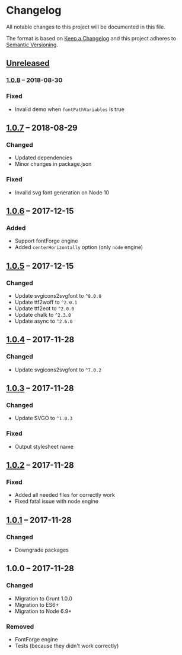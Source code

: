 # Changelog
All notable changes to this project will be documented in this file.

The format is based on [Keep a Changelog](https://keepachangelog.com/en/1.0.0/)
and this project adheres to [Semantic Versioning](https://semver.org/spec/v2.0.0.html).

## [Unreleased]
### [1.0.8] &ndash; 2018-08-30
### Fixed
- Invalid demo when `fontPathVariables` is true

## [1.0.7] &ndash; 2018-08-29
### Changed
+ Updated dependencies
+ Minor changes in package.json

### Fixed
- Invalid svg font generation on Node 10

## [1.0.6] &ndash; 2017-12-15
### Added
+ Support fontForge engine
+ Added `centerHorizontally` option (only `node` engine)

## [1.0.5] &ndash; 2017-12-15
### Changed
+ Update svgicons2svgfont to `^8.0.0`
+ Update ttf2woff to `^2.0.1`
+ Update ttf2eot to `^2.0.0`
+ Update chalk to `^2.3.0`
+ Update async to `^2.6.0`

## [1.0.4] &ndash; 2017-11-28
### Changed
+ Update svgicons2svgfont to `^7.0.2`

## [1.0.3] &ndash; 2017-11-28
### Changed
+ Update SVGO to `^1.0.3`

### Fixed
+ Output stylesheet name

## [1.0.2] &ndash; 2017-11-28
### Fixed
+ Added all needed files for correctly work
+ Fixed fatal issue with node engine

## [1.0.1] &ndash; 2017-11-28
### Changed
+ Downgrade packages

## 1.0.0 &ndash; 2017-11-28
### Changed
+ Migration to Grunt 1.0.0
+ Migration to ES6+
+ Migration to Node 6.9+

### Removed
+ FontForge engine
+ Tests (because they didn't work correctly)

[Unreleased]: https://github.com/L2jLiga/xd2svg/compare/v1.0.8...HEAD
[1.0.8]: https://github.com/L2jLiga/xd2svg/compare/v1.0.7...v1.0.8
[1.0.7]: https://github.com/L2jLiga/xd2svg/compare/v1.0.6...v1.0.7
[1.0.6]: https://github.com/L2jLiga/xd2svg/compare/v1.0.5...v1.0.6
[1.0.5]: https://github.com/L2jLiga/xd2svg/compare/v1.0.4...v1.0.5
[1.0.4]: https://github.com/L2jLiga/xd2svg/compare/v1.0.3...v1.0.4
[1.0.3]: https://github.com/L2jLiga/xd2svg/compare/v1.0.2...v1.0.3
[1.0.2]: https://github.com/L2jLiga/xd2svg/compare/v1.0.1...v1.0.2
[1.0.1]: https://github.com/L2jLiga/xd2svg/compare/v1.0.0...v1.0.1
